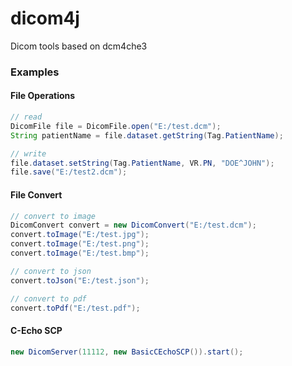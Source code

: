 # dicom4j
Dicom tools based on dcm4che3

### Examples

#### File Operations

```java
// read
DicomFile file = DicomFile.open("E:/test.dcm");
String patientName = file.dataset.getString(Tag.PatientName);

// write
file.dataset.setString(Tag.PatientName, VR.PN, "DOE^JOHN");
file.save("E:/test2.dcm");
```

#### File Convert

```java
// convert to image
DicomConvert convert = new DicomConvert("E:/test.dcm");
convert.toImage("E:/test.jpg");
convert.toImage("E:/test.png");
convert.toImage("E:/test.bmp");

// convert to json
convert.toJson("E:/test.json");

// convert to pdf
convert.toPdf("E:/test.pdf");
```

#### C-Echo SCP

```java
new DicomServer(11112, new BasicCEchoSCP()).start();
```
